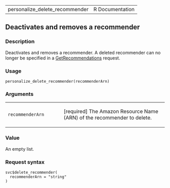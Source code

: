 <table style="width: 100%;">
<tbody>
<tr class="odd">
<td>personalize_delete_recommender</td>
<td style="text-align: right;">R Documentation</td>
</tr>
</tbody>
</table>

## Deactivates and removes a recommender

### Description

Deactivates and removes a recommender. A deleted recommender can no
longer be specified in a
[GetRecommendations](https://docs.aws.amazon.com/personalize/latest/dg/API_RS_GetRecommendations.html)
request.

### Usage

    personalize_delete_recommender(recommenderArn)

### Arguments

<table>
<colgroup>
<col style="width: 35%" />
<col style="width: 65%" />
</colgroup>
<tbody>
<tr class="odd">
<td><code
id="personalize_delete_recommender_:_recommenderArn">recommenderArn</code></td>
<td><p>[required] The Amazon Resource Name (ARN) of the recommender to
delete.</p></td>
</tr>
</tbody>
</table>

### Value

An empty list.

### Request syntax

    svc$delete_recommender(
      recommenderArn = "string"
    )

